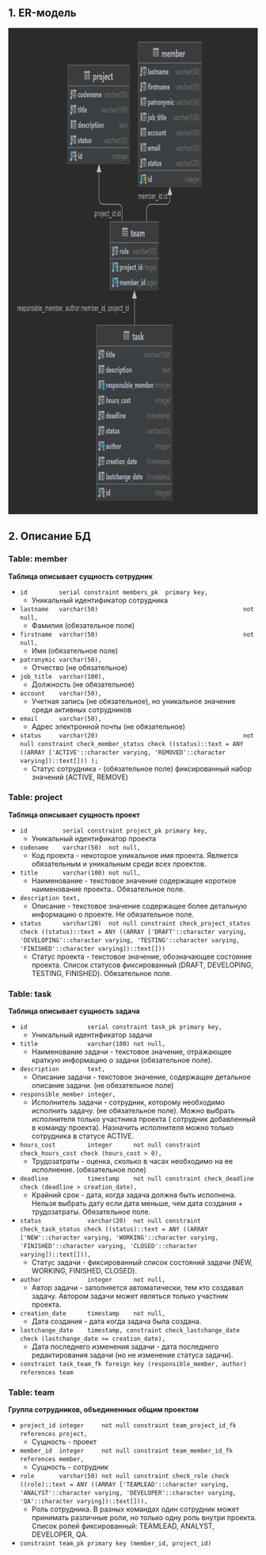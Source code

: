 ## 1. ER-модель

<img height="981" src="ER_model.png" width="813"/>

## 2. Описание БД
### Table: member
**Таблица описывает сущность сотрудник**

* `id         serial
constraint members_pk 
primary key,`
  * Уникальный идентификатор сотрудника
* `lastname   varchar(50)                                         not null,`
  * Фамилия (обязательное поле)
* `firstname  varchar(50)                                         not null,`
  * Имя (обязательное поле)
* `patronymic varchar(50),`
  * Отчество (не обязательное)
* `job_title  varchar(100),`
  * Должность (не обязательное)
* `account    varchar(50),`
  * Учетная запись (не обязательное), но уникальное значение среди активных сотрудников
* `email      varchar(50),`
  * Адрес электронной почты (не обязательное)
* `status     varchar(20)                                         not null
constraint check_member_status
check ((status)::text = ANY ((ARRAY ['ACTIVE'::character varying, 'REMOVED'::character varying])::text[]))
);`
  * Статус сотрудника - (обязательное поле) фиксированный набор значений (ACTIVE, REMOVE)


### Table: project
**Таблица описывает сущность проект**

* `id          serial
constraint project_pk
primary key,`
  * Уникальный идентификатор проекта
* `codename    varchar(50)  not null,`
  * Код проекта - некоторое уникальное имя проекта. Является обязательным и уникальным среди всех проектов.
* `title       varchar(100) not null,`
  * Наименование - текстовое значение содержащее короткое наименование проекта.. Обязательное поле.
* `description text,`
  * Описание - текстовое значение содержащее более детальную информацию о проекте. Не обязательное поле.
* `status      varchar(20)  not null
constraint check_project_status
check ((status)::text = ANY
((ARRAY ['DRAFT'::character varying, 'DEVELOPING'::character varying, 'TESTING'::character varying, 'FINISHED'::character varying])::text[])) `
  * Статус проекта - текстовое значение, обозначающее состояние проекта. Список статусов фиксированный (DRAFT, DEVELOPING, TESTING, FINISHED). Обязательное поле.

### Table: task
**Таблица описывает сущность задача**

* `id                 serial
constraint task_pk
primary key,`
  * Уникальный идентификатор задачи
* `title              varchar(100) not null,`
  * Наименование задачи - текстовое значение, отражающее краткую информацию о задачи (обязательное поле).
* `description        text,`
  * Описание задачи - текстовое значение, содержащее детальное описание задачи. (не обязательное поле)
* `responsible_member integer,`
  * Исполнитель задачи - сотрудник, которому необходимо исполнить задачу. (не обязательное поле). Можно выбрать исполнителя только участника проекта ( сотрудник добавленный в команду проекта). Назначить исполнителя можно только сотрудника в статусе ACTIVE.
* `hours_cost         integer      not null
constraint check_hours_cost
check (hours_cost > 0),`
  * Трудозатраты - оценка, сколько в часах необходимо на ее исполнение. (обязательное поле)
* `deadline           timestamp    not null constraint check_deadline
check (deadline > creation_date),`
  * Крайний срок - дата, когда задача должна быть исполнена. Нельзя выбрать дату если дата меньше, чем  дата создания + трудозатраты. Обязательное поле.
* `status             varchar(20)  not null
constraint check_task_status
check ((status)::text = ANY
((ARRAY ['NEW'::character varying, 'WORKING'::character varying, 'FINISHED'::character varying, 'CLOSED'::character varying])::text[])),`
  * Статус задачи - фиксированный список состояний задачи (NEW, WORKING, FINISHED, CLOSED).
* `author             integer      not null,`
  * Автор задачи - заполняется автоматически, тем кто создавал задачу. Автором задачи может являться только участник проекта.
* `creation_date      timestamp    not null,`
  * Дата создания - дата когда задача была создана.
* `lastchange_date    timestamp, constraint check_lastchange_date
check (lastchange_date >= creation_date),`
  * Дата последнего изменения задачи - дата последнего редактирования задачи (но не изменение статуса задачи).
* `constraint task_team_fk
        foreign key (responsible_member, author) references team`

### Table: team
**Группа сотрудников, объединенных общим проектом**

* `project_id integer     not null
    constraint team_project_id_fk
        references project,`
  * Сущность - проект
* `member_id  integer     not null
    constraint team_member_id_fk
        references member,`
  * Сущность - сотрудник
* `role       varchar(50) not null
    constraint check_role
        check ((role)::text = ANY
               ((ARRAY ['TEAMLEAD'::character varying, 'ANALYST'::character varying, 'DEVELOPER'::character varying, 'QA'::character varying])::text[])),
`
  * Роль сотрудника. В разных командах один сотрудник может принимать различные роли, но только одну роль внутри проекта. Список ролей фиксированный: TEAMLEAD, ANALYST, DEVELOPER, QA.
* `constraint team_pk
    primary key (member_id, project_id)`